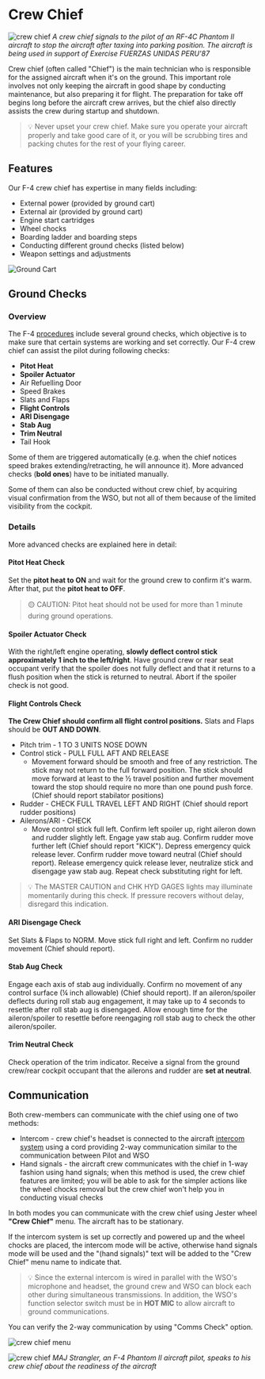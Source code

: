 # Crew Chief

![crew chief](../img/crew_chief.jpg)
*A crew chief signals to the pilot of an RF-4C Phantom II aircraft to stop the aircraft after
taxing into parking position.  The aircraft is being used in support of Exercise FUERZAS UNIDAS PERU'87*

Crew chief (often called "Chief") is the main technician
who is responsible for the assigned aircraft when it's on the ground.
This important role involves not only keeping the aircraft in good shape
by conducting maintenance, but also preparing it for flight.
The preparation for take off begins long before the aircraft crew arrives,
but the chief also directly assists the crew during startup and shutdown.

> 💡 Never upset your crew chief. Make sure you operate your aircraft
> properly and take good care of it, or you will be scrubbing tires
> and packing chutes for the rest of your flying career.

## Features

Our F-4 crew chief has expertise in many fields including:

* External power (provided by ground cart)
* External air (provided by ground cart)
* Engine start cartridges
* Wheel chocks
* Boarding ladder and boarding steps
* Conducting different ground checks (listed below)
* Weapon settings and adjustments

![Ground Cart](../img/ground_cart_connected.jpg)

## Ground Checks

### Overview

The F-4 [procedures](../procedures/overview.md) include several ground checks, which objective is to
make sure that certain systems are working and set correctly.
Our F-4 crew chief can assist the pilot during following checks:

* **Pitot Heat**
* **Spoiler Actuator**
* Air Refuelling Door
* Speed Brakes
* Slats and Flaps
* **Flight Controls**
* **ARI Disengage**
* **Stab Aug**
* **Trim Neutral**
* Tail Hook

Some of them are triggered automatically
(e.g. when the chief notices speed brakes extending/retracting, he will announce it).
More advanced checks (**bold ones**) have to be initiated manually.

Some of them can also be conducted without crew chief, by acquiring visual confirmation from the WSO,
but not all of them because of the limited visibility from the cockpit.

### Details

More advanced checks are explained here in detail:

#### Pitot Heat Check

Set the **pitot heat to ON** and wait for the ground crew
to confirm it's warm. After that, put the **pitot heat to OFF**.

> 🟡 CAUTION: Pitot heat should not be used for more than 1
> minute during ground operations.

#### Spoiler Actuator Check

With the right/left engine operating, **slowly deflect
control stick approximately 1 inch to the left/right**.
Have ground crew or rear seat occupant verify
that the spoiler does not fully deflect and that it
returns to a flush position when the stick is
returned to neutral. Abort if the spoiler check is
not good.

#### Flight Controls Check

**The Crew Chief should confirm all flight control
positions.** Slats and Flaps should be **OUT AND DOWN**.

* Pitch trim - 1 TO 3 UNITS NOSE DOWN
* Control stick - PULL FULL AFT AND RELEASE
  * Movement forward should be smooth and free
  of any restriction. The stick may not return to
  the full forward position. The stick should move
  forward at least to the ½ travel position and
  further movement toward the stop should
  require no more than one pound push force.
  (Chief should report stabilator positions)
* Rudder - CHECK FULL TRAVEL LEFT AND RIGHT (Chief should report rudder positions)
* Ailerons/ARI - CHECK
  * Move control stick full left. Confirm left spoiler
  up, right aileron down and rudder slightly left.
  Engage yaw stab aug. Confirm rudder move
  further left (Chief should report "KICK").
  Depress emergency quick release
  lever. Confirm rudder move toward neutral
  (Chief should report).
  Release emergency quick release lever,
  neutralize stick and disengage yaw stab aug.
  Repeat check substituting right for left.

> 💡 The MASTER
> CAUTION and CHK HYD GAGES lights may
> illuminate momentarily during this check. If
> pressure recovers without delay, disregard this
> indication.

#### ARI Disengage Check

Set Slats & Flaps to NORM. Move stick full right and left.
Confirm no rudder movement (Chief should report).

#### Stab Aug Check

Engage each axis of stab aug individually.
Confirm no movement of any control surface
(¼ inch allowable) (Chief should report).
If an aileron/spoiler deflects
during roll stab aug engagement, it may take up
to 4 seconds to resettle after roll stab aug is
disengaged. Allow enough time for the
aileron/spoiler to resettle before reengaging roll
stab aug to check the other aileron/spoiler.

#### Trim Neutral Check

Check operation of the trim indicator.
Receive a signal from the ground crew/rear cockpit
occupant that the ailerons and rudder are **set at neutral**.

## Communication

Both crew-members can communicate with the chief using one of two methods:

* Intercom - crew chief's headset is connected to the aircraft [intercom system](../systems/nav_com/intercom.md)
using a cord providing 2-way communication similar to the communication between Pilot and WSO
* Hand signals - the aircraft crew communicates with the chief in 1-way fashion using hand signals;
when this method is used, the crew chief features are limited;
you will be able to ask for the simpler actions like the wheel chocks removal
but the crew chief won't help you in conducting visual checks

In both modes you can communicate with the crew chief using Jester wheel **"Crew Chief"** menu.
The aircraft has to be stationary.

If the intercom system is set up correctly and powered up and the wheel chocks are placed,
the intercom mode will be active,
otherwise hand signals mode will be used and
the "(hand signals)" text will be added to the "Crew Chief" menu name to indicate that.

> 💡 Since the external intercom is wired in parallel with the WSO's microphone and headset,
> the ground crew and WSO can block each other during simultaneous transmissions.
> In addition, the WSO's function selector switch must be in **HOT MIC** to allow
> aircraft to ground communications.

You can verify the 2-way communication by using "Comms Check" option.

![crew chief menu](../img/crew_chief_menu.jpg)

![crew chief](../img/crew_chief_2.jpg)
*MAJ Strangler, an F-4 Phantom II aircraft pilot, speaks to his crew chief
about the readiness of the aircraft*
